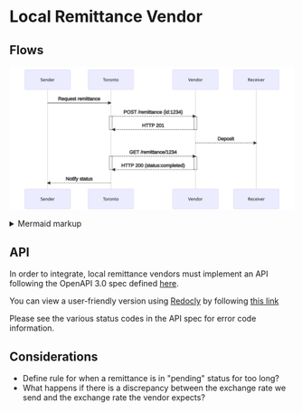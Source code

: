 
# Local Remittance Vendor

## Flows
<!-- generated by mermaid compile action - START -->
![~mermaid diagram 1~](/images/local-vendor_README-md-1.svg)
<details>
  <summary>Mermaid markup</summary>

```mermaid!
sequenceDiagram
    participant Sender
    participant Toronto
    participant Vendor
    participant Receiver
    Sender->>Toronto: Request remittance
    Toronto-->>Vendor: POST /remittance (id:1234)
    activate Toronto
    activate Vendor
    Vendor-->>Toronto: HTTP 201
    deactivate Vendor
    deactivate Toronto
    Vendor-->>Receiver: Deposit
    Toronto-->>Vendor: GET /remittance/1234
    activate Toronto
    activate Vendor
    Vendor-->>Toronto: HTTP 200 (status:completed)
    deactivate Vendor
    deactivate Toronto
    Toronto-->>Sender: Notify status
```

</details>
<!-- generated by mermaid compile action - END -->

## API
In order to integrate, local remittance vendors must implement an API following the OpenAPI 3.0 spec defined [here](https://raw.githubusercontent.com/loud-n-clear/toronto-specs/main/local-vendor-api.yml).

You can view a user-friendly version using [Redocly](https://github.com/Redocly/redoc) by following [this link](http://redocly.github.io/redoc/?url=https://raw.githubusercontent.com/loud-n-clear/toronto-specs/main/local-vendor-api.yml)

Please see the various status codes in the API spec for error code information.

## Considerations
- Define rule for when a remittance is in "pending" status for too long?
- What happens if there is a discrepancy between the exchange rate we send and the exchange rate the vendor expects?
